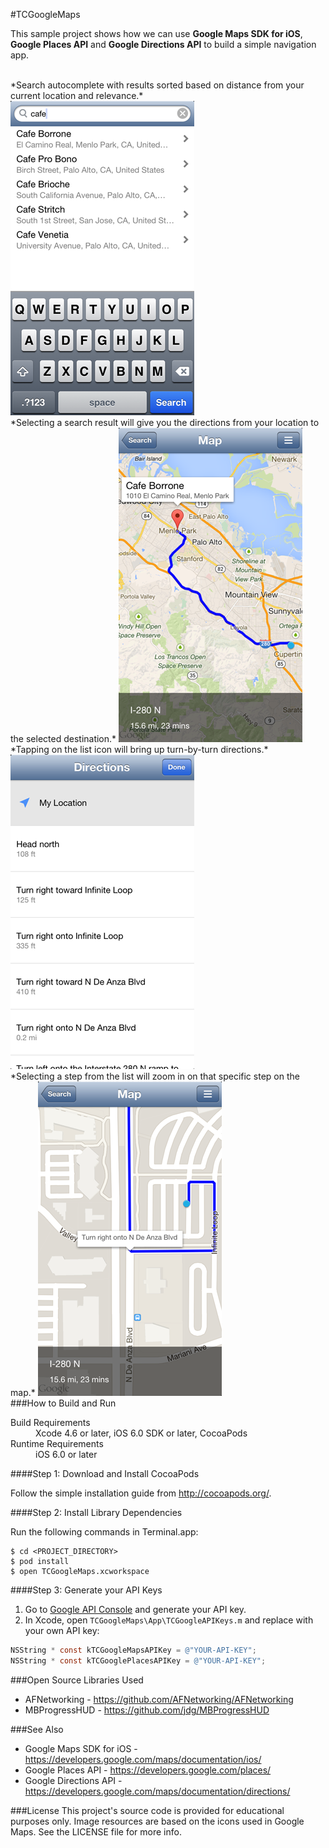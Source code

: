 #TCGoogleMaps

This sample project shows how we can use **Google Maps SDK for iOS**, **Google Places API**  and **Google Directions API** to build a simple navigation app.

<br>
*Search autocomplete with results sorted based on distance from your current location and relevance.*

<img src="README-Images/Screenshot1.png" alt="Google Places Autocomplete" title="Google Places Autocomplete">

<br>
*Selecting a search result will give you the directions from your location to the selected destination.*  

<img src="README-Images/Screenshot2.png" alt="Google Maps Directions" title="Google Maps Directions">

<br>
*Tapping on the list icon will bring up turn-by-turn directions.*

<img src="README-Images/Screenshot3.png" alt="Turn-by-Turn Directions" title="Turn-by-Turn Directions">

<br>
*Selecting a step from the list will zoom in on that specific step on the map.*

<img src="README-Images/Screenshot4.png" alt="Step-by-Step Directions on Map" title="Step-by-Step Directions on Map">

<br>
###How to Build and Run
<dl>
  <dt>Build Requirements</dt>
  <dd>Xcode 4.6 or later, iOS 6.0 SDK or later, CocoaPods</dd>
  <dt>Runtime Requirements</dt>
  <dd>iOS 6.0 or later</dd>
</dl>

####Step 1: Download and Install CocoaPods

Follow the simple installation guide from <http://cocoapods.org/>.

####Step 2: Install Library Dependencies

Run the following commands in Terminal.app:  
```
$ cd <PROJECT_DIRECTORY>
$ pod install  
$ open TCGoogleMaps.xcworkspace
```

####Step 3: Generate your API Keys

1. Go to [Google API Console](https://code.google.com/apis/console/) and generate your API key.
2. In Xcode, open `TCGoogleMaps\App\TCGoogleAPIKeys.m` and replace with your own API key:
  
  ```Objective-C
  NSString * const kTCGoogleMapsAPIKey = @"YOUR-API-KEY";
  NSString * const kTCGooglePlacesAPIKey = @"YOUR-API-KEY";
  ```

###Open Source Libraries Used
* AFNetworking - <https://github.com/AFNetworking/AFNetworking>
* MBProgressHUD - <https://github.com/jdg/MBProgressHUD>

###See Also
* Google Maps SDK for iOS - <https://developers.google.com/maps/documentation/ios/>
* Google Places API - <https://developers.google.com/places/>
* Google Directions API - <https://developers.google.com/maps/documentation/directions/>

###License
This project's source code is provided for educational purposes only. Image resources are based on the icons used in Google Maps. See the LICENSE file for more info.
